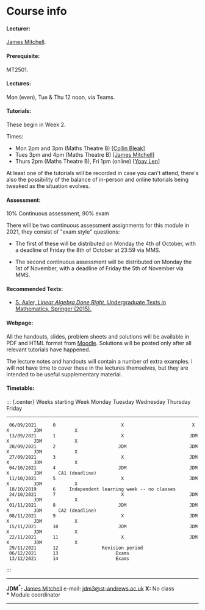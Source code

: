 # Course info

#### Lecturer:

[James Mitchell](jdbm.me).

#### Prerequisite:

MT2501.

#### Lectures:

Mon (even), Tue & Thu 12 noon, via Teams.

#### Tutorials:

These begin in Week 2.

Times: 

- Mon 2pm and 3pm (Maths Theatre B) [[Collin Bleak](http://www-groups.mcs.st-and.ac.uk/~collin/)]
- Tues 3pm and 4pm (Maths Theatre B) [[James Mitchell](https://jdbm.me)]
- Thurs 2pm (Maths Theatre B), Fri 1pm (online) [[Yoav Len](https://www.yoavlen.com/)]

At least one of the tutorials will be recorded in case you can't attend,
there's also the possibility of the balance of in-person and online tutorials
being tweaked as the situation evolves.

#### Assessment:

10% Continuous assessment, 90% exam

There will be two continuous assessment assignments for this module in
2021, they consist of "exam style" questions:

- The first of these will be distributed on Monday the 4th of October, with a
  deadline of Friday the 8th of October at 23:59 via MMS. 

- The second continuous assessment will be distributed on Monday the 1st of
  November, with a deadline of Friday the 5th of November via MMS.

#### Recommended Texts:

- [S. Axler, *Linear Algebra Done Right*, Undergraduate Texts in
  Mathematics, Springer (2015).](https://bit.ly/3BqR6BG)

#### Webpage:

All the handouts, slides, problem sheets and solutions will be available
in PDF and HTML format from [Moodle](https://moody.st-andrews.ac.uk/moodle/course/view.php?id=12564). Solutions will be posted only after
all relevant tutorials have happened.

The lecture notes and handouts will contain a number of extra examples.
I will not have time to cover these in the lectures themselves, but they
are intended to be useful supplementary material.

#### Timetable:

::: {.center}
   Weeks starting   Week                   Monday                    Tuesday   Wednesday   Thursday       Friday
  ---------------- ------ ----------------------------------------- --------- ----------- ---------- ----------------
     06/09/2021      0                        X                         X          X         JDM            X
     13/09/2021      1                        X                        JDM         X         JDM            X
     20/09/2021      2                       JDM                       JDM         X         JDM            X
     27/09/2021      3                        X                        JDM         X         JDM            X
     04/10/2021      4                       JDM                       JDM         X         JDM      CA1 (deadline)
     11/10/2021      5                        X                        JDM         X         JDM            X
     18/10/2019      6     Independent learning week -- no classes                                   
     24/10/2021      7                        X                        JDM         X         JDM            X
     01/11/2021      8                       JDM                       JDM         X         JDM      CA2 (deadline)
     08/11/2021      9                        X                        JDM         X         JDM            X
     15/11/2021      10                      JDM                       JDM         X         JDM            X
     22/11/2021      11                       X                        JDM         X         JDM            X
     29/11/2021      12                Revision period                                               
     06/12/2021      13                     Exams                                                    
     13/12/2021      14                     Exams                                                    
:::

  --------------------------- ----------------------------------- -- ---------------------------------
  **JDM$^\mathbf{*}$:**       [James Mitchell](https://jdbm.me)      e-mail: <jdm3@st-andrews.ac.uk>
  **X:**                      No class                               
  **\*** Module coordinator                                          
  --------------------------- ----------------------------------- -- ---------------------------------

